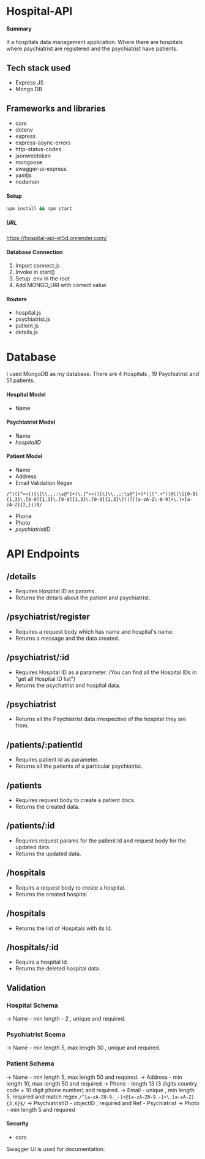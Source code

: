 # Hospital-API

#### Summary 
It a hospitals data management application. Where there are hospitals where psychiatrist are registered and the psychiatrist have patients. 

## Tech stack used 
* Express JS
* Mongo DB 

## Frameworks and libraries 
* cors
* dotenv
* express
* express-async-errors
* http-status-codes
* jsonwebtoken
* mongoose
* swagger-ui-express
* yamljs
* nodemon


#### Setup

```bash
npm install && npm start
```

##### URL 
https://hospital-api-et5d.onrender.com/

#### Database Connection

1. Import connect.js
2. Invoke in start()
3. Setup .env in the root
4. Add MONGO_URI with correct value

#### Routers

- hospital.js
- psychiatrist.js
- patient.js
- details.js



# Database 
I used MongoDB as my database. There are 4 Hospitals , 19 Psychiatrist and 51 patients. 


#### Hospital Model
- Name 

#### Psychiatrist Model
- Name
- *hospitalID* 

#### Patient Model
- Name 
- Address
- Email Validation Regex

```regex
/^(([^<>()[\]\\.,;:\s@"]+(\.[^<>()[\]\\.,;:\s@"]+)*)|(".+"))@((\[[0-9]{1,3}\.[0-9]{1,3}\.[0-9]{1,3}\.[0-9]{1,3}\])|(([a-zA-Z\-0-9]+\.)+[a-zA-Z]{2,}))$/
```
- Phone 
- Photo 
- *psychiatristID*


# API Endpoints

## /details
- Requires Hospital ID as params.
- Returns the details about the patient and psychiatrist.

## /psychiatrist/register 
- Requires a request body which has name and hospital's name. 
- Returns a message and the data created.

## /psychiatrist/:id 
- Requires Hospital ID as a parameter. (You can find all the Hospital IDs in "get all Hospital ID list") 
- Returns the psychatrist and hospital data.

## /psychiatrist
- Returns all the Psychiatrist data irrespective of the hospital they are from.

## /patients/:patientId
- Requires patient id as parameter.
- Returns all the patients of a particular psychiatrist.

## /patients
- Requires request body to create a patient docs.
- Returns the created data.

## /patients/:id
- Requires request params for the patient Id and request body for the updated data.
- Returns the updated data.

## /hospitals
- Requirs a request body to create a hospital.
- Returns the created hospital

## /hospitals
- Returns the list of Hospitals with its Id.

## /hospitals/:id
- Requirs a hospital Id. 
- Returns the deleted hospital data.

## Validation 

### Hospital Schema
-> Name - min length - 2 , unique and required.

### Psychiatrist Scema 
-> Name - min length 5, max length 30 , unique and required.

### Patient Schema
-> Name - min length 5, max length 50 and required.
-> Address - min length 10, max length 50 and required
-> Phone - length 13 (3 digits country code + 10 digit phone number) and required.
-> Email - unique , min length 5, required and match regex ``` /^[a-zA-Z0-9._-]+@[a-zA-Z0-9.-]+\.[a-zA-Z]{2,6}$/ ```
-> PsychiatristID - objectID , required and Ref - Psychiatrist 
-> Photo - min length 5 and required


#### Security
- cors


Swagger UI is used for documentation.

